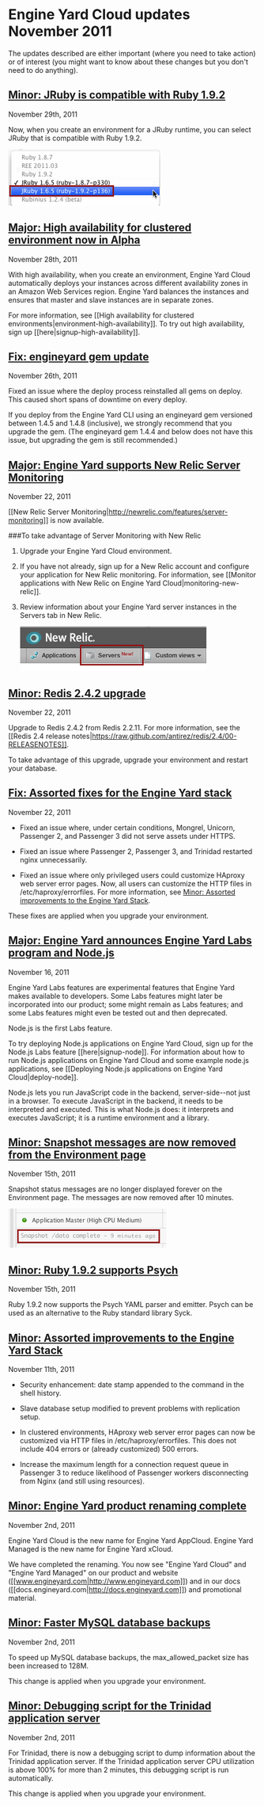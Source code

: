 # Engine Yard Cloud updates November 2011

The updates described are either important (where you need to take action) or of interest (you might want to know about these changes but you don't need to do anything). 


<a href=#update12><h2 id="update12">Minor: JRuby is compatible with Ruby 1.9.2</h2></a>

November 29th, 2011

Now, when you create an environment for a JRuby runtime, you can select JRuby that is compatible with Ruby 1.9.2.

![JRuby for Ruby 1.9.2 pulldown](images/jruby4192.png)  


<a href=#update11><h2 id="update11"><b>Major:</b> High availability for clustered environment now in Alpha</h2></a>

November 28th, 2011

With high availability, when you create an environment, Engine Yard Cloud automatically deploys your instances across different availability zones in an Amazon Web Services region.  Engine Yard balances the instances and ensures that master and slave instances are in separate zones.

For more information, see [[High availability for clustered environments|environment-high-availability]]. To try out high availability, sign up [[here|signup-high-availability]]. 

<a href=#update18><h2 id="update18">Fix: engineyard gem update</h2></a>

November 26th, 2011

Fixed an issue where the deploy process reinstalled all gems on deploy. This caused short spans of downtime on every deploy.

If you deploy from the Engine Yard CLI using an engineyard gem versioned between 1.4.5 and 1.4.8 (inclusive), we strongly recommend that you upgrade the gem. (The engineyard gem 1.4.4 and below does not have this issue, but upgrading the gem is still recommended.)

<a href=#update10><h2 id="update10"><b>Major:</b> Engine Yard supports New Relic Server Monitoring</h2></a>

November 22, 2011

[[New Relic Server Monitoring|http://newrelic.com/features/server-monitoring]] is now available.

###To take advantage of Server Monitoring with New Relic

1. Upgrade your Engine Yard Cloud environment.

2. If you have not already, sign up for a New Relic account and configure your application for New Relic monitoring. For information, see [[Monitor applications with New Relic on Engine Yard Cloud|monitoring-new-relic]].

3. Review information about your Engine Yard server instances in the Servers tab in New Relic.

    ![New Relic Servers tab](images/new_relic_servers_tab.png)   

<a href=#update9><h2 id="update9">Minor: Redis 2.4.2 upgrade</h2></a>

November 22, 2011

Upgrade to Redis 2.4.2 from Redis 2.2.11. For more information, see the [[Redis 2.4 release notes|https://raw.github.com/antirez/redis/2.4/00-RELEASENOTES]].

To take advantage of this upgrade, upgrade your environment and restart your database.
 
<a href=#update8><h2 id="update8"><b>Fix:</b> Assorted fixes for the Engine Yard stack</h2></a>

November 22, 2011

* Fixed an issue where, under certain conditions, Mongrel, Unicorn, Passenger 2, and Passenger 3 did not serve assets under HTTPS.

* Fixed an issue where Passenger 2, Passenger 3, and Trinidad restarted nginx unnecessarily.

* Fixed an issue where only privileged users could customize HAproxy web server error pages. Now, all users can customize the HTTP files in /etc/haproxy/errorfiles. For more information, see [Minor: Assorted improvements to the Engine Yard Stack][4].

These fixes are applied when you upgrade your environment.


<a href=#update7><h2 id="update7"><b>Major:</b> Engine Yard announces Engine Yard Labs program and Node.js</h2></a>

November 16, 2011

Engine Yard Labs features are experimental features that Engine Yard makes available to developers. Some Labs features might later be incorporated into our product; some might remain as Labs features; and some Labs features might even be tested out and then deprecated.

Node.js is the first Labs feature. 

To try deploying Node.js applications on Engine Yard Cloud, sign up for the Node.js Labs feature [[here|signup-node]]. For information about how to run Node.js applications on Engine Yard Cloud and some example node.js applications, see [[Deploying Node.js applications on Engine Yard Cloud|deploy-node]].

Node.js lets you run JavaScript code in the backend, server-side--not just in a browser. To execute JavaScript in the backend, it needs to be interpreted and executed. This is what Node.js does: it interprets and executes JavaScript; it is a runtime environment and a library.


<a href=#update6><h2 id="update6">Minor: Snapshot messages are now removed from the Environment page</h2></a>

November 15th, 2011

Snapshot status messages are no longer displayed forever on the Environment page. The messages are now removed after 10 minutes.

![Example of a snapshot status message](images/snapshot_status_message.png)

<a href=#update5><h2 id="update5">Minor: Ruby 1.9.2 supports Psych</h2></a>

November 15th, 2011

Ruby 1.9.2 now supports the Psych YAML parser and emitter. Psych can be used as an alternative to the Ruby standard library Syck. 

<a href=#update4><h2 id="update4">Minor: Assorted improvements to the Engine Yard Stack</h2></a>

November 11th, 2011

* Security enhancement: date stamp appended to the command in the shell history. 
 
* Slave database setup modified to prevent problems with replication setup.

* In clustered environments, HAproxy web server error pages can now be customized via HTTP files in /etc/haproxy/errorfiles. This does not include 404 errors or (already customized) 500 errors.

* Increase the maximum length for a connection request queue in Passenger 3 to reduce likelihood of Passenger workers disconnecting from Nginx (and still using resources).

<a href=#update3><h2 id="update3">Minor: Engine Yard product renaming complete</h2></a>

November 2nd, 2011

Engine Yard Cloud is the new name for Engine Yard AppCloud. Engine Yard Managed is the new name for Engine Yard xCloud.

We have completed the renaming. You now see "Engine Yard Cloud" and "Engine Yard Managed" on our product and website ([[www.engineyard.com|http://www.engineyard.com]]) and in our docs ([[docs.engineyard.com|http://docs.engineyard.com]]) and promotional material.

<a href=#update2><h2 id="update2">Minor: Faster MySQL database backups</h2></a>

November 2nd, 2011

To speed up MySQL database backups, the max_allowed_packet size has been increased to 128M.

This change is applied when you upgrade your environment.

<a href=#update1><h2 id="update1">Minor: Debugging script for the Trinidad application server</h2></a>

November 2nd, 2011

For Trinidad, there is now a debugging script to dump information about the Trinidad application server. 
If the Trinidad application server CPU utilization is above 100% for more than 2 minutes, this debugging script is run automatically.

This change is applied when you upgrade your environment.




[1]: #update1        "update1"
[2]: #update2        "update2"
[3]: #update3        "update3"
[4]: #update4        "update4"
[5]: #update5        "update5"
[6]: #update6        "update6"
[7]: #update7        "update7"
[8]: #update8        "update8"
[9]: #update9        "update9"
[10]: #update10        "update10"
[11]: #update11        "update11"
[12]: #update12        "update12"
[13]: #update13        "update13"
[14]: #update14        "update14"
[15]: #update15        "update15"
[16]: #update16        "update16"
[17]: #update17        "update17"
[18]: #update18        "update18"

